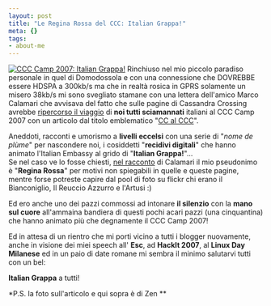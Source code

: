 ```yaml
--- 
layout: post
title: "Le Regina Rossa del CCC: Italian Grappa!"
meta: {}
tags: 
- about-me
---
```

[![CCC Camp 2007: Italian Grappa!](http://www.lastknight.com/download/zen.thumbnail.jpg)](http://www.lastknight.com/download/zen.thumbnail.jpg)
Rinchiuso nel mio piccolo paradiso personale in quel di Domodossola e con una connessione che DOVREBBE essere HDSPA a 300kb/s ma che in realtà rosica in GPRS solamente un misero 38kb/s mi sono svegliato stamane con una lettera dell'amico Marco Calamari che avvisava del fatto che sulle pagine di Cassandra Crossing avrebbe [ripercorso il viaggio](http://punto-informatico.it/p.aspx?i=2056016&p=1) di **noi tutti sciamannati** italiani al CCC Camp 2007 con un articolo dal titolo emblematico "[CC al CCC](http://punto-informatico.it/p.aspx?i=2056016&p=1)". 
 
  
Aneddoti, racconti e umorismo a **livelli eccelsi** con una serie di "*nome de plùme*" per nascondere noi, i cosiddetti "**recidivi digitali**" che hanno animato l'Italian Embassy al grido di "**Italian Grappa!**"...  
Se nel caso ve lo fosse chiesti, [nel racconto](http://punto-informatico.it/p.aspx?i=2056016&p=1) di Calamari il mio pseudonimo è "**Regina Rossa**" per motivi non spiegabili in quelle e queste pagine, mentre forse potreste capire dal pool di foto su flickr chi erano il Bianconiglio, Il Reuccio Azzurro e l'Artusi :)    
  
Ed ero anche uno dei pazzi commossi ad intonare **il silenzio** con la **mano sul cuore** all'ammaina bandiera di questi pochi acari pazzi (una cinquantina) che hanno animato più che degnamente il CCC Camp 2007!  
  
Ed in attesa di un rientro che mi porti vicino a tutti i blogger nuovamente, anche in visione dei miei speech all' **Esc**, ad **HackIt 2007**, al **Linux Day Milanese** ed in un paio di date romane mi sembra il minimo salutarvi tutti con un bel:  
  
**Italian Grappa** a tutti!  
  
*P.S. la foto sull'articolo e qui sopra è di Zen ** 
